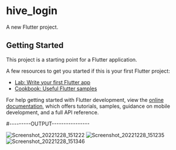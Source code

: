 # hive_login

A new Flutter project.

## Getting Started

This project is a starting point for a Flutter application.

A few resources to get you started if this is your first Flutter project:

- [Lab: Write your first Flutter app](https://docs.flutter.dev/get-started/codelab)
- [Cookbook: Useful Flutter samples](https://docs.flutter.dev/cookbook)

For help getting started with Flutter development, view the
[online documentation](https://docs.flutter.dev/), which offers tutorials,
samples, guidance on mobile development, and a full API reference.


#---------OUTPUT----------------

![Screenshot_20221228_151222](https://user-images.githubusercontent.com/107807403/209792428-faf1bb28-b1d0-4f34-a999-37b7450a72e9.png)
![Screenshot_20221228_151235](https://user-images.githubusercontent.com/107807403/209792437-cc5fb6d1-ae15-4864-8a4c-c57c585325d2.png)
![Screenshot_20221228_151346](https://user-images.githubusercontent.com/107807403/209792448-33cb8b3f-53ec-4e4e-ab55-efc206c72aab.png)
